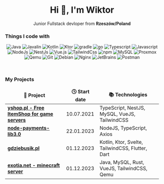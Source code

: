 <h1 align="center">Hi 👋, I'm Wiktor</h1>
<p align="center">Junior Fullstack devloper from <b>Rzeszów/Poland</b></p>

### Things I code with
<p align="center">
   <!-- for-the-badge -->
  <img alt="Java" src="https://img.shields.io/badge/-Java-ED8B00?style=flat-square&logo=openjdk&logoColor=white" />
  <img alt="Javalin" src="https://img.shields.io/badge/javalin-008CBB?style=flat-squaree&logo=openjdk&logoColor=white" />
   <img alt="Kotlin" src="https://img.shields.io/badge/kotlin-AB29EB?style=flat-square&logo=kotlin&logoColor=white" />
   <img alt="Ktor" src="https://img.shields.io/badge/ktor-FF8800?style=flat-square&logo=kotlin&logoColor=white" />
   <img alt="gradle" src="https://img.shields.io/badge/gradle-02303A?style=flat-square&logo=gradle&logoColor=white" /> 
   <img alt="go" src="https://img.shields.io/badge/golang-00AED8?style=flat-square&logo=go&logoColor=white" /> 

   <img alt="Typescript" src="https://img.shields.io/badge/-Typescript-3178C6?style=flat-square&logo=Typescript&logoColor=white" />
   <img alt="Javascript" src="https://img.shields.io/badge/-Javascript-F7DF1E?style=flat-square&logo=Javascript&logoColor=white" />
   <img alt="NodeJs" src="https://img.shields.io/badge/-Nodejs-339933?style=flat-square&logo=Node.js&logoColor=white" />
   <img alt="NestJs" src="https://img.shields.io/badge/NestJs-E0234E?style=flat-square&logo=nestjs&logoColor=white" />
   <img alt="Vue.js" src="https://img.shields.io/badge/-Vuejs-4FC08D?style=flat-square&logo=Vue.js&logoColor=white" />
   <img alt="TailwindCss" src="https://img.shields.io/badge/-TailwindCss-06B6D4?style=flat-square&logo=TailwindCss&logoColor=white" />
   <img alt="npm" src="https://img.shields.io/badge/NPM-CC3534?style=flat-square&logo=npm&logoColor=white" /> 

   <img alt="MySQL" src="https://img.shields.io/badge/MySQL-015F8B?style=flat-square&logo=mysql&logoColor=white" />
   <img alt="Proxmox" src="https://img.shields.io/badge/-Proxmox-E57000?style=flat-square&logo=Proxmox&logoColor=white" />
   <img alt="Qemu" src="https://img.shields.io/badge/-Qemu-FF6600?style=flat-square&logo=Qemu&logoColor=white" />
   <img alt="Git" src="https://img.shields.io/badge/-Git-F05032?style=flat-square&logo=git&logoColor=white" />
   <img alt="Debian" src="https://img.shields.io/badge/-Debian-A81D33?style=flat-square&logo=Debian&logoColor=white" />
   <img alt="Nginx" src="https://img.shields.io/badge/Nginx-009639?style=flat-square&logo=nginx&logoColor=white" />
   <img alt="JetBrains" src="https://img.shields.io/badge/Jetbrains%20Tools-000000?style=flat-square&logo=jetbrains&logoColor=white" />
   <img alt="Postman" src="https://img.shields.io/badge/Postman-FF6C37?style=flat-square&logo=postman&logoColor=white"/>
</p>
<br>

### My Projects
<table>
  <thead align="center">
    <tr border: none;>
      <td><b>🎁 Project</b></td>
      <td><b>🕓 Start date</b></td>
      <td><b>📚 Technologies</b></td>
    </tr>
  </thead>
  <tbody>
    <tr>
      <td><a href="https://yshop.pl"><b>yshop.pl - Free ItemShop for game servers</b></a></td>
      <td>10.07.2021</td>
      <td>TypeScript, NestJS, MySQL, VueJS, TailwindCSS</td>
    </tr>
    <tr>
      <td><a href="https://github.com/WiktorDev/node-payments-lib3.0"><b>node-payments-lib3.0</b></a></td>
      <td>22.01.2023</td>
      <td>NodeJS, TypeScript, Axios</td>
    </tr>
    <tr>
      <td><a href="https://gdziebusik.pl"><b>gdziebusik.pl</b></a></td>
      <td>01.12.2023</td>
      <td>Kotlin, Ktor, Svelte, TailwindCSS, Flutter, Dart</td>
    </tr>
    <tr>
      <td><a href="https://exotia.net"><b>exotia.net - minecraft server</b></a></td>
      <td>01.12.2023</td>
      <td>Java, MySQL, Rust, VueJS, TailwindCSS, Qemu</td>
    </tr>
  </tbody>
</table>
